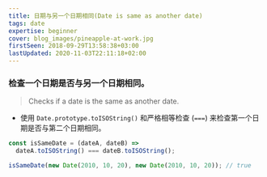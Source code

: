```yaml
---
title: 日期与另一个日期相同(Date is same as another date)
tags: date
expertise: beginner
cover: blog_images/pineapple-at-work.jpg
firstSeen: 2018-09-29T13:58:38+03:00
lastUpdated: 2020-11-03T22:11:18+02:00
---
```


### 检查一个日期是否与另一个日期相同。
> Checks if a date is the same as another date.

- 使用 `Date.prototype.toISOString()` 和严格相等检查 (`===`) 来检查第一个日期是否与第二个日期相同。

```js
const isSameDate = (dateA, dateB) =>
  dateA.toISOString() === dateB.toISOString();
```

```js
isSameDate(new Date(2010, 10, 20), new Date(2010, 10, 20)); // true
```
